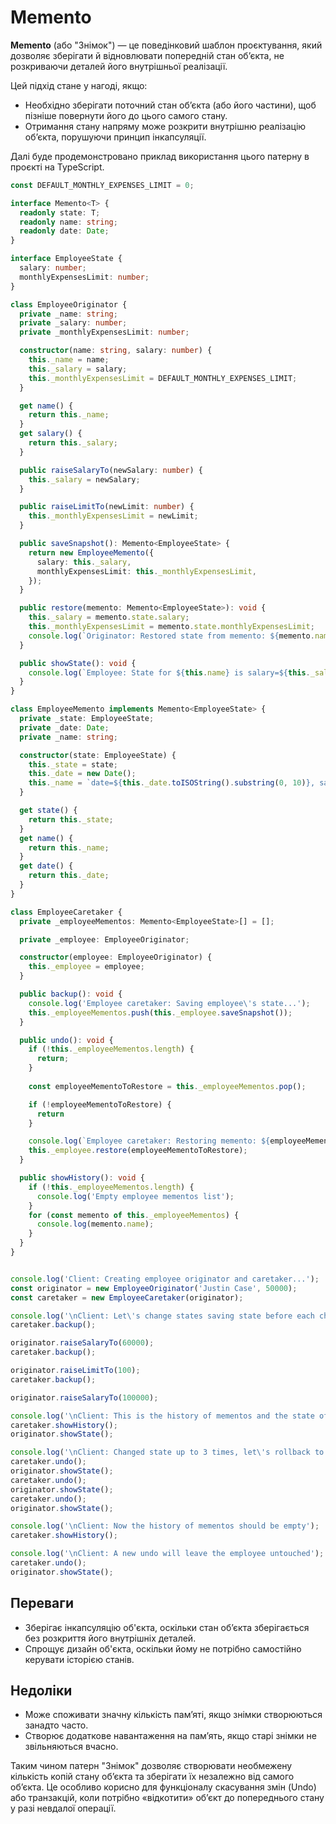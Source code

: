 # Memento

<b>Memento</b> (або "Знімок") — це поведінковий шаблон проєктування, який дозволяє зберігати й відновлювати попередній стан об’єкта, не розкриваючи деталей його внутрішньої реалізації.

Цей підхід стане у нагоді, якщо:
  - Необхідно зберігати поточний стан об’єкта (або його частини), щоб пізніше повернути його до цього самого стану.
  - Отримання стану напряму може розкрити внутрішню реалізацію об’єкта, порушуючи принцип інкапсуляції.

Далі буде продемонстровано приклад використання цього патерну в проєкті на TypeScript.

```ts
const DEFAULT_MONTHLY_EXPENSES_LIMIT = 0;

interface Memento<T> {
  readonly state: T;
  readonly name: string;
  readonly date: Date;
}

interface EmployeeState {
  salary: number;
  monthlyExpensesLimit: number;
}

class EmployeeOriginator {
  private _name: string;
  private _salary: number;
  private _monthlyExpensesLimit: number;

  constructor(name: string, salary: number) {
    this._name = name;
    this._salary = salary;
    this._monthlyExpensesLimit = DEFAULT_MONTHLY_EXPENSES_LIMIT;
  }

  get name() {
    return this._name;
  }
  get salary() {
    return this._salary;
  }

  public raiseSalaryTo(newSalary: number) {
    this._salary = newSalary;
  }

  public raiseLimitTo(newLimit: number) {
    this._monthlyExpensesLimit = newLimit;
  }

  public saveSnapshot(): Memento<EmployeeState> {
    return new EmployeeMemento({
      salary: this._salary,
      monthlyExpensesLimit: this._monthlyExpensesLimit,
    });
  }

  public restore(memento: Memento<EmployeeState>): void {
    this._salary = memento.state.salary;
    this._monthlyExpensesLimit = memento.state.monthlyExpensesLimit;
    console.log(`Originator: Restored state from memento: ${memento.name}`);
  }

  public showState(): void {
    console.log(`Employee: State for ${this.name} is salary=${this._salary} and monthlyExpensesLimit=${this._monthlyExpensesLimit}`);
  }
}

class EmployeeMemento implements Memento<EmployeeState> {
  private _state: EmployeeState;
  private _date: Date;
  private _name: string;

  constructor(state: EmployeeState) {
    this._state = state;
    this._date = new Date();
    this._name = `date=${this._date.toISOString().substring(0, 10)}, salary=${this._state.salary}, limit=${this._state.monthlyExpensesLimit}`;
  }

  get state() {
    return this._state;
  }
  get name() {
    return this._name;
  }
  get date() {
    return this._date;
  }
}

class EmployeeCaretaker {
  private _employeeMementos: Memento<EmployeeState>[] = [];

  private _employee: EmployeeOriginator;

  constructor(employee: EmployeeOriginator) {
    this._employee = employee;
  }

  public backup(): void {
    console.log('Employee caretaker: Saving employee\'s state...');
    this._employeeMementos.push(this._employee.saveSnapshot());
  }

  public undo(): void {
    if (!this._employeeMementos.length) {
      return;
    }
    
    const employeeMementoToRestore = this._employeeMementos.pop();

    if (!employeeMementoToRestore) {
      return
    }

    console.log(`Employee caretaker: Restoring memento: ${employeeMementoToRestore.name}`);
    this._employee.restore(employeeMementoToRestore);
  }

  public showHistory(): void {
    if (!this._employeeMementos.length) {
      console.log('Empty employee mementos list');
    }
    for (const memento of this._employeeMementos) {
      console.log(memento.name);
    }
  }
}


console.log('Client: Creating employee originator and caretaker...');
const originator = new EmployeeOriginator('Justin Case', 50000);
const caretaker = new EmployeeCaretaker(originator);

console.log('\nClient: Let\'s change states saving state before each change...');
caretaker.backup();

originator.raiseSalaryTo(60000);
caretaker.backup();

originator.raiseLimitTo(100);
caretaker.backup();

originator.raiseSalaryTo(100000);

console.log('\nClient: This is the history of mementos and the state of the originator:');
caretaker.showHistory();
originator.showState();

console.log('\nClient: Changed state up to 3 times, let\'s rollback to the initial state!');
caretaker.undo();
originator.showState();
caretaker.undo();
originator.showState();
caretaker.undo();
originator.showState();

console.log('\nClient: Now the history of mementos should be empty');
caretaker.showHistory();

console.log('\nClient: A new undo will leave the employee untouched');
caretaker.undo();
originator.showState();
```

## Переваги
  - Зберігає інкапсуляцію об'єкта, оскільки стан об’єкта зберігається без розкриття його внутрішніх деталей.
  - Спрощує дизайн об'єкта, оскільки йому не потрібно самостійно керувати історією станів.

## Недоліки
  - Може споживати значну кількість пам’яті, якщо знімки створюються занадто часто.
  - Створює додаткове навантаження на пам’ять, якщо старі знімки не звільняються вчасно.

Таким чином патерн "Знімок" дозволяє створювати необмежену кількість копій стану об’єкта та зберігати їх незалежно від самого об’єкта. Це особливо корисно для функціоналу скасування змін (Undo) або транзакцій, коли потрібно «відкотити» об’єкт до попереднього стану у разі невдалої операції.
